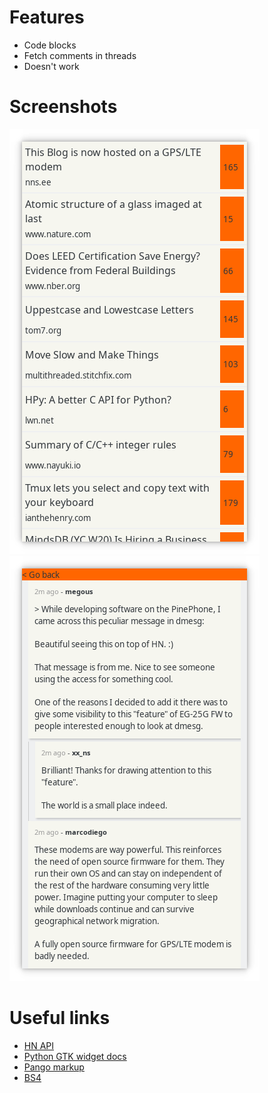 # Features

- Code blocks
- Fetch comments in threads
- Doesn't work

# Screenshots

![](https://github.com/davidventura/hn/blob/master/screenshots/frontpage.png?raw=true)
![](https://github.com/davidventura/hn/blob/master/screenshots/comments.png?raw=true)


# Useful links

* [HN API](https://github.com/HackerNews/API)
* [Python GTK widget docs](https://athenajc.gitbooks.io/python-gtk-3-api/content/gtk-group/gtkbox.html)
* [Pango markup](https://developer.gnome.org/pygtk/stable/pango-markup-language.html)
* [BS4](https://www.crummy.com/software/BeautifulSoup/bs4/doc/)
